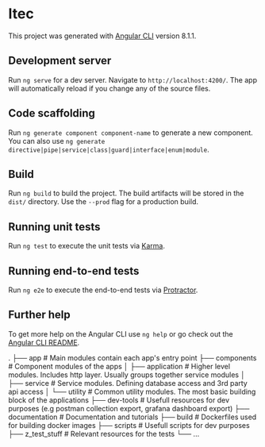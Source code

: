 # Itec

This project was generated with [Angular CLI](https://github.com/angular/angular-cli) version 8.1.1.

## Development server

Run `ng serve` for a dev server. Navigate to `http://localhost:4200/`. The app will automatically reload if you change any of the source files.

## Code scaffolding

Run `ng generate component component-name` to generate a new component. You can also use `ng generate directive|pipe|service|class|guard|interface|enum|module`.

## Build

Run `ng build` to build the project. The build artifacts will be stored in the `dist/` directory. Use the `--prod` flag for a production build.

## Running unit tests

Run `ng test` to execute the unit tests via [Karma](https://karma-runner.github.io).

## Running end-to-end tests

Run `ng e2e` to execute the end-to-end tests via [Protractor](http://www.protractortest.org/).

## Further help

To get more help on the Angular CLI use `ng help` or go check out the [Angular CLI README](https://github.com/angular/angular-cli/blob/master/README.md).

 .
    ├── app                      # Main modules contain each app's entry point
    ├── components               # Component modules of the apps
    │   ├── application          # Higher level modules. Includes http layer. Usually groups together service modules
    │   ├── service              # Service modules. Defining database access and 3rd party api access
    │   └── utility              # Common utility modules. The most basic building block of the applications
    ├── dev-tools                # Usefull resources for dev purposes (e.g postman collection export, grafana dashboard export)
    ├── documentation            # Documentation and tutorials 
    ├── build                    # Dockerfiles used for building docker images
    ├── scripts                  # Usefull scripts for dev purposes
    ├── z_test_stuff             # Relevant resources for the tests
    └── ...